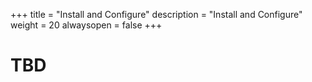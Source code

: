 +++
title = "Install and Configure"
description = "Install and Configure"
weight = 20
alwaysopen = false
+++


# TBD